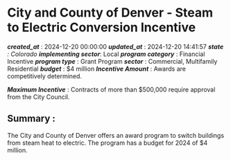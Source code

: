 # City and County of Denver - Steam to Electric Conversion Incentive 
 ***created_at*** : 2024-12-20 00:00:00 
 ***updated_at*** : 2024-12-20 14:41:57 
 ***state** : Colorado 
 **implementing sector***: Local 
 ***program category*** : Financial Incentive 
 ***program type*** : Grant Program 
 ***sector*** : Commercial, Multifamily Residential 
 ***budget*** : $4 million 
 ***Incentive Amount*** : Awards are competitively determined.

 
 ***Maximum Incentive*** : Contracts of more than $500,000 require approval from the City Council.

 
 ## Summary : 
 The City and County of Denver offers an award program to switch buildings from
steam heat to electric. The program has a budget for 2024 of $4 million.

 
 